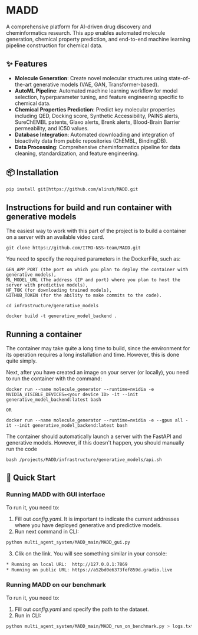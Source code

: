 # MADD

A comprehensive platform for AI-driven drug discovery and cheminformatics research. This app enables automated molecule generation, chemical property prediction, and end-to-end machine learning pipeline construction for chemical data.
## ✨ Features

- **Molecule Generation**: Create novel molecular structures using state-of-the-art generative models (VAE, GAN, Transformer-based).
- **AutoML Pipeline**: Automated machine learning workflow for model selection, hyperparameter tuning, and feature engineering specific to chemical data.
- **Chemical Properties Prediction**: Predict key molecular properties including QED, Docking score, Synthetic Accessibility, PAINS alerts, SureChEMBL patents, Glaxo alerts, Brenk alerts, Blood-Brain Barrier permeability, and IC50 values.
- **Database Integration**: Automated downloading and integration of bioactivity data from public repositories (ChEMBL, BindingDB).
- **Data Processing**: Comprehensive cheminformatics pipeline for data cleaning, standardization, and feature engineering.

## 📦 Installation

```bash
pip install git[https://github.com/alinzh/MADD.git
```

## Instructions for build and run container with generative models

The easiest way to work with this part of the project is to build a container on a server with an available video card.

```
git clone https://github.com/ITMO-NSS-team/MADD.git
```

You need to specify the required parameters in the DockerFile, such as:
```
GEN_APP_PORT (the port on which you plan to deploy the container with generative models),
ML_MODEL_URL (The address (IP and port) where you plan to host the server with predictive models), 
HF_TOK (for downloading trained models), 
GITHUB_TOKEN (for the ability to make commits to the code).
```
```
cd infrastructure/generative_models

docker build -t generative_model_backend .
```

## Running a container

The container may take quite a long time to build, since the environment for its operation requires a long installation and time. However, this is done quite simply.

Next, after you have created an image on your server (or locally), you need to run the container with the command:
```
docker run --name molecule_generator --runtime=nvidia -e NVIDIA_VISIBLE_DEVICES=<your device ID> -it --init generative_model_backend:latest bash

OR 

docker run --name molecule_generator --runtime=nvidia -e --gpus all -it --init generative_model_backend:latest bash
```
The container should automatically launch a server with the FastAPI and generative models. However, if this doesn't happen, you should manually run the code
```
bash /projects/MADD/infrastructure/generative_models/api.sh
```
## 🚀 Quick Start
### Running MADD with GUI interface
To run it, you need to:
1) Fill out _config.yaml_. It is important to indicate the current addresses where you have deployed generative and predictive models.
2) Run next command in CLI:
   
```bash
python multi_agent_system/MADD_main/MADD_gui.py
```
3) Clik on the link. You will see something similar in your console:
```bash
* Running on local URL:  http://127.0.0.1:7869
* Running on public URL: https://a52bd0e6373fef859d.gradio.live
```

### Running MADD on our benchmark
To run it, you need to:
1) Fill out _config.yaml_ and specify the path to the dataset.
2) Run in CLI:
   
```bash
python multi_agent_system/MADD_main/MADD_run_on_benchmark.py > logs.txt
```
